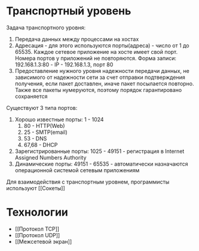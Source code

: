 # Транспортный уровень
Задача транспортного уровня:
1. Передача данных между процессами на хостах 
2. Адресация - для этого используются порты(адреса) - число от 1 до 65535. Каждое сетевое приложение на хосте имеет свой порт. Номера портов у приложений не повторяются. Форма записи: 192.168.1.3:80 - IP - 192.168.1.3, порт 80
3. Предоставление нужного уровня надежности передачи данных, не зависимого от надежности сети за счет отправки подтверждения получения, если пакет доставлен, иначе пакет посылается повторно. Также все пакеты нумеруются, поэтому порядок гарантировано сохраняется

Существуют 3 типа портов:
1. Хорошо известные порты: 1 - 1024
	1. 80 - HTTP(Web)
	2. 25 - SMTP(email)
	3. 53 - DNS
	4. 67,68 - DHCP
2. Зарегистрированные порты: 1025 - 49151 - регистрация в Internet Assigned Numbers Authority
3. Динамические порты: 49151 - 65535 - автоматически назначаются операционной системой сетевым приложениям

Для взаимодействия с транспортным уровнем, программисты используют [[Сокеты]]

# Технологии
* [[Протокол TCP]]
* [[Протокол UDP]]
* [[Межсетевой экран]]